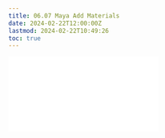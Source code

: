 ```yaml
---
title: 06.07 Maya Add Materials
date: 2024-02-22T12:00:00Z
lastmod: 2024-02-22T10:49:26
toc: true
---
```


![Link to included file content](../../../../3d-modeling/maya/add-materials-maya.md)
